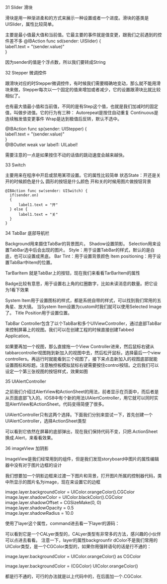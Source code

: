 31 Slider 滑块

滑块是用一种渐进柔和的方式来展示一种设置或者一个进度。滑块的基类是UISlider，属性比较简单。

主要是最小值最大值和当前值。它最主要的事件就是值变更，跟我们之前遇到的控件差不多
@IBAction func sd(sender: UISlider) {  
        label1.text = "\(sender.value)"  
    }  
    
因为sender的值是个浮点数，所以我们要转成String

32 Stepper 微调控件

 跟滑块对应的时Stepper微调控件，有时候我们需要精确地变动，那么就不能用滑块来做，Stepper每次以一个固定的值来增加或者减少，它的设置跟滑块比就比较相似了。
 
 也有最大值最小值和当前值，不同的是有Step这个值，也就是我们加减时的固定值，叫做步进值。它的行为有三种：
 Autorepeat是按住自动重复
Continuous是连续触发值变更事件
Wrap是达到极值后反转，默认不选中。

@IBAction func sp(sender: UIStepper) {  
       label1.text = "\(sender.value)"  
   }  
   @IBOutlet weak var label1: UILabel!  

需要注意的一点是如果按住不动的话值的跳动速度会越来越快。

33 Switch

主要用来在程序中开启或禁用某项设置。它的属性比较简单
状态State：开还是关
开的时候颜色是什么
圆形的按钮是什么颜色
开和关的时候用图片做按钮背景

    @IBAction func sw(sender: UISwitch) {  
      if(sender.on)  
      {  
          label1.text = "开"  
      } else {  
          label1.text = "关"  
      }  
    }  

34 TabBar 底部导航栏

Background用来摄住TabBar的背景图片。
Shadow设置阴影。
Selection用来设置TabBar选中后会出现的图片。
Style：用于设置TabBar的样式，默认的是白底，也可以设置成黑底。
Bar Tint：用于设置背景颜色
Item positioning：用于设置TabBar中item的位置。

TarBarItem  就是TabBar上的按钮，现在我们来看看TarBarItem的属性

Badge比较有意思，用于设置右上角的红圈数字，比如未读消息的数量。把它设为1看下效果

System Item用于设置图标的样式，都是系统自带的样式，可以找到我们常用的五角星、放大镜。
当System Item设置为custom时我们就可以使用Selected Image了。
Title Position用于设置位置。

TabBar Controller包含了以个TabBar和多个UIViewController，通过底部TabBar来控制屏幕上的视图。我们可以在创建工程的时候直接创建Tabbed Application。


如果要再加一个视图，那么直接拖一个View Controller进来，然后鼠标右键从tabbarcontroller视图拖到新加入的视图中去，然后松开鼠标，选择最后一个view controllers。再运行时就能看到三个视图了，接下来点击新加入的视图底部就能设置图标和标题。注意触控板模拟鼠标右键需要按住control按钮。之后我们可以设定一个第三张视图的按钮样式，效果如图

35 UIAlertController 

之前我们介绍过AlertView和ActionSheet的用法，前者显示在页面中，而后者是从页面底部飞入的。IOS8中有个新的用法UIAlertController，用它就可以同时实现AlertView和ActionSheet，代码变得简便了很多。


UIAlertController只有这两个选择。下面我们分别来尝试一下，首先创建一个UIAlertController，选择ActionSheet类型

可以看到它依然在屏幕的底部弹出，现在我们保持代码不变，只把.ActionSheet换成.Alert，来看看效果。

36 imageView 加阴影

ImageView是我们经常用到的组件，但是我们发现storyboard中图片的属性编辑器中没有对于图片边框的设计

我们想要加一个阴影边框来过渡一下图片和背景，打开图片所属的控制器代码，类中所显示的图片名为image，现在来设置它的边框

image.layer.backgroundColor = UIColor.orangeColor().CGColor  
       image.layer.shadowColor = UIColor.blackColor().CGColor  
       image.layer.shadowOffset = CGSizeMake(0, 0)  
       image.layer.shadowOpacity = 0.5  
       image.layer.shadowRadius = 10.0  
       
使用了layer这个属性，command进去看一下layer的源码：       

可以看到它是一个CALyer类型的，CALyer类型有非常多的方法，感兴趣的小伙伴可以点进去看看。
注意一下，layer的属性backgrounfir dColor不是我们常用的UIColor类型，是一个CGColor类型的，如果你用强转语句的话是行不通的：

image.layer.backgroundColor = UIColor.orangeColor() as CGColor  

image.layer.backgroundColor = (CGColor) UIColor.orangeColor()  

都是行不通的，可行的办法就是以上代码中的，在后面加一个.CGColor.

















    